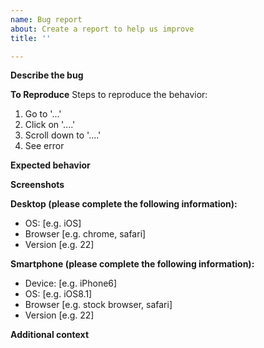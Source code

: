 ```yaml
---
name: Bug report
about: Create a report to help us improve
title: ''

---
```


**Describe the bug**
<!--- A clear and concise description of what the bug is. --->

**To Reproduce**
Steps to reproduce the behavior:
1. Go to '...'
2. Click on '....'
3. Scroll down to '....'
4. See error

**Expected behavior**
<!--- A clear and concise description of what you expected to happen. --->

**Screenshots**
<!---- If applicable, add screenshots to help explain your problem. --->

**Desktop (please complete the following information):**
 - OS: [e.g. iOS]
 - Browser [e.g. chrome, safari]
 - Version [e.g. 22]

**Smartphone (please complete the following information):**
 - Device: [e.g. iPhone6]
 - OS: [e.g. iOS8.1]
 - Browser [e.g. stock browser, safari]
 - Version [e.g. 22]

**Additional context**
<!--- Add any other context about the problem here. --->

